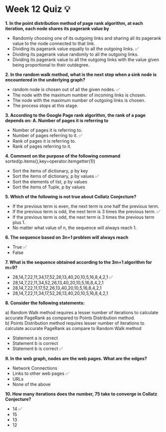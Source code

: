 # Week 12 Quiz 💡

**1. In the point distribution method of page rank algorithm, at each iteration, each node shares its pagerank value by**

- Randomly choosing one of its outgoing links and sharing all its pagerank value to the node connected to that link.
- Dividing its pagerank value equally to all the outgoing links.  ✅
- Dividing its pagerank value randomly to all the outgoing links.
- Dividing its pagerank value to all the outgoing links with the value given being proportional to their outdegree.

**2. In the random walk method, what is the next step when a sink node is encountered in the underlying graph?**

- random node is chosen out of all the given nodes.  ✅
- The node with the maximum number of incoming links is chosen.
- The node with the maximum number of outgoing links is chosen.
- The process stops at this stage.

**3. According to the Google Page rank algorithm, the rank of a page depends on: A. Number of pages it is referring to**

- Number of pages it is referring to.
- Number of pages referring to it.  ✅
- Rank of pages it is referring to.
- Rank of pages referring to it.

**4. Comment on the purpose of the following command**
	sorted(p.items(),key=operator.itemgetter(1))
- Sort the items of dictionary, p by key
- Sort the items of dictionary, p by values  ✅
- Sort the elements of list, p by values
- Sort the items of Tuple, p by values

**5. Which of the following is not true about Collatz Conjecture?**

- If the previous term is even, the next term is one half the previous term.
- If the previous term is odd, the next term is 3 times the previous term.  ✅
- If the previous term is odd, the next term is 3 times the previous term plus 1.
- No matter what value of n, the sequence will always reach 1.

**6. The sequence based on 3n+1 problem will always reach**

- True  ✅
- False

**7. What is the sequence obtained according to the 3m+1 algorithm for m=9?**

- 28,14,7,22,11,34,17,52,26,13,40,20,10,5,16,8,4,2,1  ✅
- 28,14,7,22,11,34,52,26,13,40,20,10,5,16,8,4,2,1
- 28,14,7,22,11,17,52,26,13,40,20,10,5,16,8,4,2,1
- 28,14,7,22,11,34,17,52,26,13,40,20,10,5,16,8,4,2,1

**8. Consider the following statements:**

a) Random Walk method requires a lesser number of iterations to calculate accurate PageRank as compared to Points Distribution method.\
b) Points Distribution method requires lesser number of iterations to calculate accurate PageRank as compare to Random Walk method
- Statement a is correct
- Statement b is correct
- Statement b is correct  ✅

**9. In the web graph, nodes are the web pages. What are the edges?**

- Network Connections
- Links to other web pages  ✅
- URLs
- None of the above

**10. How many iterations does the number, 75 take to converge in Collatz Conjecture?**

- 14  ✅
- 15
- 13
- 12
